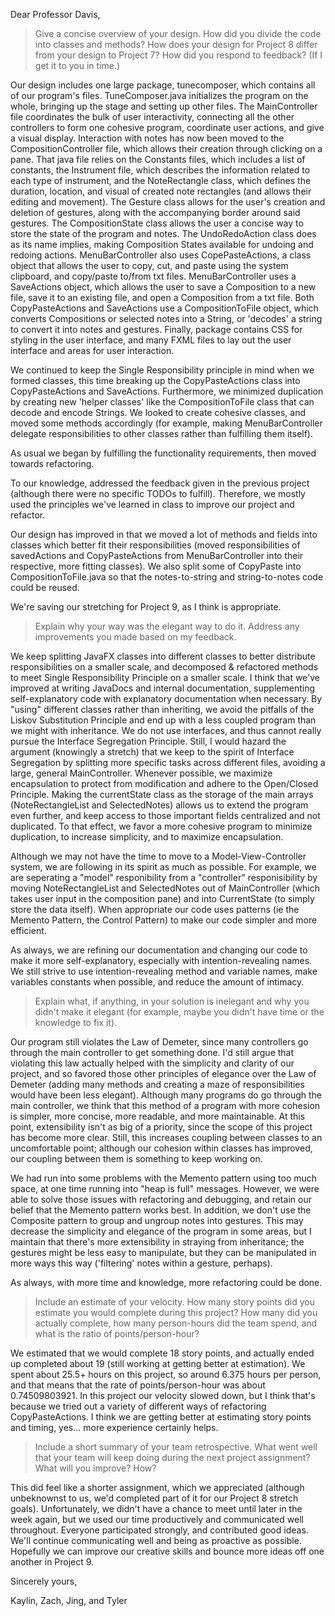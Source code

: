 Dear Professor Davis,

>Give a concise overview of your design. How did you divide the code into classes and methods? How does your design for Project 8 differ from your design to Project 7? How did you respond to feedback? (If I get it to you in time.)

Our design includes one large package, tunecomposer, which contains all of our program's files. TuneComposer.java initializes the program on the whole, bringing up the stage and setting up other files. The MainController file coordinates the bulk of user interactivity, connecting all the other controllers to form one cohesive program, coordinate user actions, and give a visual display. Interaction with notes has now been moved to the CompositionController file, which allows their creation through clicking on a pane. That java file relies on the Constants files, which includes a list of constants, the Instrument file, which describes the information related to each type of instrument, and the NoteRectangle class, which defines the duration, location, and visual of created note rectangles (and allows their editing and movement). The Gesture class allows for the user's creation and deletion of gestures, along with the accompanying border around said gestures. The CompositionState class allows the user a concise way to store the state of the program and notes. The UndoRedoAction class does as its name implies, making Composition States available for undoing and redoing actions. MenuBarController also uses CopePasteActions, a class object that allows the user to copy, cut, and paste using the system clipboard, and copy/paste to/from txt files. MenuBarController uses a SaveActions object, which allows the user to save a Composition to a new file, save it to an existing file, and open a Composition from a txt file. Both CopyPasteActions and SaveActions use a CompositionToFile object, which converts Compositions or selected notes into a String, or 'decodes' a string to convert it into notes and gestures. Finally, package contains CSS for styling in the user interface, and many FXML files to lay out the user interface and areas for user interaction.

We continued to keep the Single Responsibility principle in mind when we formed classes, this time breaking up the CopyPasteActions class into CopyPasteActions and SaveActions. Furthermore, we minimized duplication by creating new 'helper classes' like the CompositionToFile class that can decode and encode Strings. We looked to create cohesive classes, and moved some methods accordingly (for example, making MenuBarController delegate responsibilities to other classes rather than fulfilling them itself).

As usual we began by fulfilling the functionality requirements, then moved towards refactoring. 

To our knowledge, addressed the feedback given in the previous project (although there were no specific TODOs to fulfill). Therefore, we mostly used the principles we've learned in class to improve our project and refactor. 

Our design has improved in that we moved a lot of methods and fields into classes which better fit their responsibilities (moved responsibilities of savedActions and CopyPasteActions from MenuBarController into their respective, more fitting classes). We also split some of CopyPaste into CompositionToFile.java so that the notes-to-string and string-to-notes code could be reused.

We're saving our stretching for Project 9, as I think is appropriate.

>Explain why your way was the elegant way to do it. Address any improvements you made based on my feedback.

We keep splitting JavaFX classes into different classes to better distribute responsibilities on a smaller scale, and decomposed & refactored methods to meet Single Responsibility Principle on a smaller scale. I think that we've improved at writing JavaDocs and internal documentation, supplementing self-explanatory code with explanatory documentation when necessary. By "using" different classes rather than inheriting, we avoid the pitfalls of the Liskov Substitution Principle and end up with a less coupled program than we might with inheritance. We do not use interfaces, and thus cannot really pursue the Interface Segregation Principle. Still, I would hazard the argument (knowingly a stretch) that we keep to the spirit of Interface Segregation by splitting more specific tasks across different files, avoiding a large, general MainController. Whenever possible, we maximize encapsulation to protect from modification and adhere to the Open/Closed Principle. Making the currentState class as the storage of the main arrays (NoteRectangleList and SelectedNotes) allows us to extend the program even further, and keep access to those important fields centralized and not duplicated. To that effect, we favor a more cohesive program to minimize duplication, to increase simplicity, and to maximize encapsulation. 

Although we may not have the time to move to a Model-View-Controller system, we are following in its spirit as much as possible. For example, we are seperating a "model" responibility from a "controller" responisibility by moving NoteRectangleList and SelectedNotes out of MainController (which takes user input in the composition pane) and into CurrentState (to simply store the data itself). When appropriate our code uses patterns (ie the Memento Pattern, the Control Pattern) to make our code simpler and more efficient.

As always, we are refining our documentation and changing our code to make it more self-explanatory, especially with intention-revealing names. We still strive to use intention-revealing method and variable names, make variables constants when possible, and reduce the amount of intimacy.

>Explain what, if anything, in your solution is inelegant and why you didn't make it elegant (for example, maybe you didn't have time or the knowledge to fix it).

Our program still violates the Law of Demeter, since many controllers go through the main controller to get something done. I'd still argue that violating this law actually helped with the simplicity and clarity of our project, and so favored those other principles of elegance over the Law of Demeter (adding many methods and creating a maze of responsibilities would have been less elegant). Although many programs do go through the main controller, we think that this method of a program with more cohesion is simpler, more concise, more readable, and more maintainable. At this point, extensibility isn't as big of a priority, since the scope of this project has become more clear. Still, this increases coupling between classes to an uncomfortable point; although our cohesion within classes has improved, our coupling between them is something to keep working on. 

We had run into some problems with the Memento pattern using too much space, at one time running into "heap is full" messages. However, we were able to solve those issues with refactoring and debugging, and retain our belief that the Memento pattern works best. In addition, we don't use the Composite pattern to group and ungroup notes into gestures. This may decrease the simplicity and elegance of the program in some areas, but I maintain that there's more extensibility in straying from inheritance; the gestures might be less easy to manipulate, but they can be manipulated in more ways this way ('filtering' notes within a gesture, perhaps).

As always, with more time and knowledge, more refactoring could be done.

>Include an estimate of your velocity. How many story points did you estimate you would complete during this project? How many did you actually complete, how many person-hours did the team spend, and what is the ratio of points/person-hour?

We estimated that we would complete 18 story points, and actually ended up completed about 19 (still working at getting better at estimation). We spent about 25.5+ hours on this project, so around 6.375 hours per person, and that means that the rate of points/person-hour was about 0.74509803921. In this project our velocity slowed down, but I think that's because we tried out a variety of different ways of refactoring CopyPasteActions. I think we are getting better at estimating story points and timing, yes... more experience certainly helps.

>Include a short summary of your team retrospective. What went well that your team will keep doing during the next project assignment? What will you improve? How?

This did feel like a shorter assignment, which we appreciated (although unbeknownst to us, we'd completed part of it for our Project 8 stretch goals). Unfortunately, we didn't have a chance to meet until later in the week again, but we used our time productively and communicated well throughout. Everyone participated strongly, and contributed good ideas. We'll continue communicating well and being as proactive as possible. Hopefully we can improve our creative skills and bounce more ideas off one another in Project 9.

Sincerely yours,

Kaylin, Zach, Jing, and Tyler

